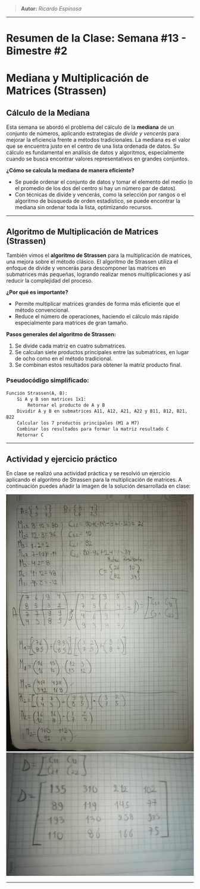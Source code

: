 > **Autor:** *Ricardo Espinosa*
---
# Resumen de la Clase: Semana #13 - Bimestre #2

# Mediana y Multiplicación de Matrices (Strassen)

## Cálculo de la Mediana

Esta semana se abordó el problema del cálculo de la **mediana** de un conjunto de números, aplicando estrategias de *divide y vencerás* para mejorar la eficiencia frente a métodos tradicionales. La mediana es el valor que se encuentra justo en el centro de una lista ordenada de datos. Su cálculo es fundamental en análisis de datos y algoritmos, especialmente cuando se busca encontrar valores representativos en grandes conjuntos.

**¿Cómo se calcula la mediana de manera eficiente?**

* Se puede ordenar el conjunto de datos y tomar el elemento del medio (o el promedio de los dos del centro si hay un número par de datos).
* Con técnicas de divide y vencerás, como la selección por rangos o el algoritmo de búsqueda de orden estadístico, se puede encontrar la mediana sin ordenar toda la lista, optimizando recursos.

---

## Algoritmo de Multiplicación de Matrices (Strassen)

También vimos el **algoritmo de Strassen** para la multiplicación de matrices, una mejora sobre el método clásico. El algoritmo de Strassen utiliza el enfoque de divide y vencerás para descomponer las matrices en submatrices más pequeñas, logrando realizar menos multiplicaciones y así reducir la complejidad del proceso.

**¿Por qué es importante?**

* Permite multiplicar matrices grandes de forma más eficiente que el método convencional.
* Reduce el número de operaciones, haciendo el cálculo más rápido especialmente para matrices de gran tamaño.

**Pasos generales del algoritmo de Strassen:**

1. Se divide cada matriz en cuatro submatrices.
2. Se calculan siete productos principales entre las submatrices, en lugar de ocho como en el método tradicional.
3. Se combinan estos resultados para obtener la matriz producto final.

### Pseudocódigo simplificado:

```plaintext
Función Strassen(A, B):
    Si A y B son matrices 1x1:
        Retornar el producto de A y B
    Dividir A y B en submatrices A11, A12, A21, A22 y B11, B12, B21, B22
    Calcular los 7 productos principales (M1 a M7)
    Combinar los resultados para formar la matriz resultado C
    Retornar C
```

---

## Actividad y ejercicio práctico

En clase se realizó una actividad práctica y se resolvió un ejercicio aplicando el algoritmo de Strassen para la multiplicación de matrices. A continuación puedes añadir la imagen de la solución desarrollada en clase:

![Ejercicio](../recursos/2Bim_ejer_matriz1.png)
![Ejercicio](../recursos/2Bim_ejer_matriz2.png)

---